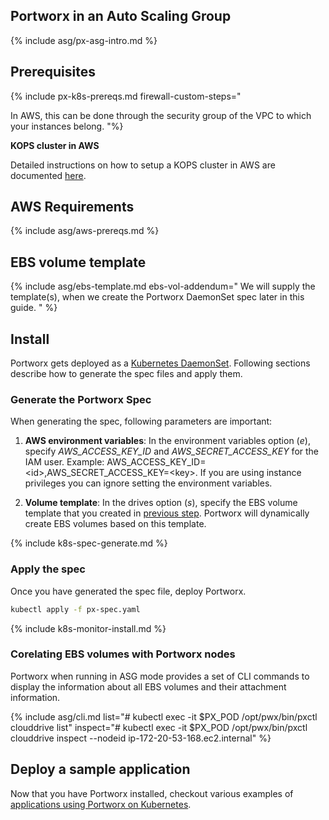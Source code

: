 ## Portworx in an Auto Scaling Group

{% include asg/px-asg-intro.md %}

## Prerequisites

{% include px-k8s-prereqs.md firewall-custom-steps="

In AWS, this can be done through the security group of the VPC to which your instances belong.
"%}

**KOPS cluster in AWS**

Detailed instructions on how to setup a KOPS cluster in AWS are documented [here](https://github.com/kubernetes/KOPS/blob/master/docs/aws.md).

## AWS Requirements

{% include asg/aws-prereqs.md %}

## EBS volume template

{% include asg/ebs-template.md ebs-vol-addendum="
We will supply the template(s), when we create the Portworx DaemonSet spec later in this guide.
"
%}

## Install

Portworx gets deployed as a [Kubernetes DaemonSet](https://kubernetes.io/docs/concepts/workloads/controllers/daemonset/). Following sections describe how to generate the spec files and apply them.

### Generate the Portworx Spec

When generating the spec, following parameters are important:
1. __AWS environment variables__: In the environment variables option (_e_), specify _AWS\_ACCESS\_KEY\_ID_ and _AWS\_SECRET\_ACCESS\_KEY_ for the IAM user. Example: AWS_ACCESS_KEY_ID=\<id>,AWS_SECRET_ACCESS_KEY=\<key>. If you are using instance privileges you can ignore setting the environment variables.

2. __Volume template__: In the drives option (_s_), specify the EBS volume template that you created in [previous step](#ebs-volume-template). Portworx will dynamically create EBS volumes based on this template.

{% include k8s-spec-generate.md %}

### Apply the spec

Once you have generated the spec file, deploy Portworx.
```bash
kubectl apply -f px-spec.yaml
```

{% include k8s-monitor-install.md %}

### Corelating EBS volumes with Portworx nodes

Portworx when running in ASG mode provides a set of CLI commands to display the information about all EBS volumes
and their attachment information.

{% include asg/cli.md list="# kubectl exec -it $PX_POD /opt/pwx/bin/pxctl clouddrive list" inspect="# kubectl exec -it $PX_POD /opt/pwx/bin/pxctl clouddrive inspect --nodeid ip-172-20-53-168.ec2.internal" %}

## Deploy a sample application

Now that you have Portworx installed, checkout various examples of [applications using Portworx on Kubernetes](/scheduler/kubernetes/k8s-px-app-samples.html).